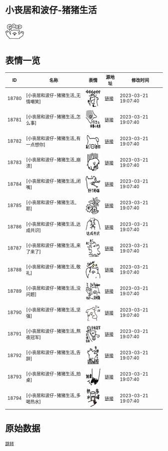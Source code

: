 # 小丧居和波仔-猪猪生活

<img src="./cover.png" height="60" alt="cover" />

# 表情一览

|ID|名称|表情|源地址|修改时间|
|----|----|----|----|----|
|18780|[小丧居和波仔-猪猪生活_无情嘲笑]|<img src="./pic/018780_%5B小丧居和波仔-猪猪生活_无情嘲笑%5D.png" height="60" alt="无情嘲笑"/>|[链接](https://i0.hdslb.com/bfs/garb/4e456164bade7a8526a0ae3df8f0398c4d2b0e35.png)|2023-03-21 19:07:40|
|18781|[小丧居和波仔-猪猪生活_怎么事]|<img src="./pic/018781_%5B小丧居和波仔-猪猪生活_怎么事%5D.png" height="60" alt="怎么事"/>|[链接](https://i0.hdslb.com/bfs/garb/04c2d88f4df5c367f45fdc17b16db7dd6af87bfb.png)|2023-03-21 19:07:40|
|18782|[小丧居和波仔-猪猪生活_有一点想你]|<img src="./pic/018782_%5B小丧居和波仔-猪猪生活_有一点想你%5D.png" height="60" alt="有一点想你"/>|[链接](https://i0.hdslb.com/bfs/garb/814d9c8569621f99fef8af10a2740e636096dd1b.png)|2023-03-21 19:07:40|
|18783|[小丧居和波仔-猪猪生活_崩溃]|<img src="./pic/018783_%5B小丧居和波仔-猪猪生活_崩溃%5D.png" height="60" alt="崩溃"/>|[链接](https://i0.hdslb.com/bfs/garb/e697eb64b855d28e0c28662c9ded67d4a68ff0a5.png)|2023-03-21 19:07:40|
|18784|[小丧居和波仔-猪猪生活_闭嘴]|<img src="./pic/018784_%5B小丧居和波仔-猪猪生活_闭嘴%5D.png" height="60" alt="闭嘴"/>|[链接](https://i0.hdslb.com/bfs/garb/0aa8e2fed1d15065cea28a0ba18e77a34b947b61.png)|2023-03-21 19:07:40|
|18785|[小丧居和波仔-猪猪生活_耶]|<img src="./pic/018785_%5B小丧居和波仔-猪猪生活_耶%5D.png" height="60" alt="耶"/>|[链接](https://i0.hdslb.com/bfs/garb/1d3bb54e63efa593f9dc2f8f1eafef1ea014fb5d.png)|2023-03-21 19:07:40|
|18786|[小丧居和波仔-猪猪生活_达成共识]|<img src="./pic/018786_%5B小丧居和波仔-猪猪生活_达成共识%5D.png" height="60" alt="达成共识"/>|[链接](https://i0.hdslb.com/bfs/garb/a55bc6649ab7d08e3964da05ba223cacc7e79d37.png)|2023-03-21 19:07:40|
|18787|[小丧居和波仔-猪猪生活_来了来了]|<img src="./pic/018787_%5B小丧居和波仔-猪猪生活_来了来了%5D.png" height="60" alt="来了来了"/>|[链接](https://i0.hdslb.com/bfs/garb/b099e37ce9e24b7691559f1114368f78889b4983.png)|2023-03-21 19:07:40|
|18788|[小丧居和波仔-猪猪生活_敬礼]|<img src="./pic/018788_%5B小丧居和波仔-猪猪生活_敬礼%5D.png" height="60" alt="敬礼"/>|[链接](https://i0.hdslb.com/bfs/garb/a8ff05f104f0a4d029a3e932fa29099c6d9ae786.png)|2023-03-21 19:07:40|
|18789|[小丧居和波仔-猪猪生活_没问题]|<img src="./pic/018789_%5B小丧居和波仔-猪猪生活_没问题%5D.png" height="60" alt="没问题"/>|[链接](https://i0.hdslb.com/bfs/garb/530c0f87b27ae9a114f8d1badd5446efc095ea63.png)|2023-03-21 19:07:40|
|18790|[小丧居和波仔-猪猪生活_坚强]|<img src="./pic/018790_%5B小丧居和波仔-猪猪生活_坚强%5D.png" height="60" alt="坚强"/>|[链接](https://i0.hdslb.com/bfs/garb/ca2305d189fb394e7ae4c3ea2609dbb519c40fb7.png)|2023-03-21 19:07:40|
|18791|[小丧居和波仔-猪猪生活_熬夜冠军]|<img src="./pic/018791_%5B小丧居和波仔-猪猪生活_熬夜冠军%5D.png" height="60" alt="熬夜冠军"/>|[链接](https://i0.hdslb.com/bfs/garb/704dec04d96311415301a848f92722640cf74129.png)|2023-03-21 19:07:40|
|18792|[小丧居和波仔-猪猪生活_告辞]|<img src="./pic/018792_%5B小丧居和波仔-猪猪生活_告辞%5D.png" height="60" alt="告辞"/>|[链接](https://i0.hdslb.com/bfs/garb/1faebf1f4047db4d237b1b575aea72c9439a0cfe.png)|2023-03-21 19:07:40|
|18793|[小丧居和波仔-猪猪生活_拍桌]|<img src="./pic/018793_%5B小丧居和波仔-猪猪生活_拍桌%5D.png" height="60" alt="拍桌"/>|[链接](https://i0.hdslb.com/bfs/garb/a083918873d5514fe571cd6aa1e4eb773219bae3.png)|2023-03-21 19:07:40|
|18794|[小丧居和波仔-猪猪生活_多喝热水]|<img src="./pic/018794_%5B小丧居和波仔-猪猪生活_多喝热水%5D.png" height="60" alt="多喝热水"/>|[链接](https://i0.hdslb.com/bfs/garb/609a05318861e10e46510a8613def0fabfa17465.png)|2023-03-21 19:07:40|

# 原始数据

[跳转](./raw.json)

